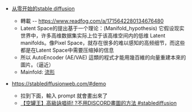 
* [从零开始的stable diffusion](https://mp.weixin.qq.com/s/0pdEorUcGCmSR02-DFRENA)
    * 轉載 -- https://www.readfog.com/a/1715642280134676480
    * Latent Space的提出基于一个理论：(Manifold_hypothesis) 它假设现实世界中，许多高维数据集实际上位于该高维空间内的低维 Latent manifolds。像Pixel Space，就存在很多的难以感知的高频细节，而这些都是在Latent Space中需要压缩掉的信息
    * 所以 AutoEncoder (AE/VAE) 這類的程式才能用幾百維的向量重建本來的圖片。（逼近）
    * Mainfold: [流形](https://zh.wikipedia.org/wiki/%E6%B5%81%E5%BD%A2)

* https://stablediffusionweb.com/#demo
    * 拉到下面，輸入 prompt 就會畫出來了
    * [【空罐王】高級詠唱術! ?不用DISCORD畫圖的方法 #stablediffusion](https://www.youtube.com/watch?v=hOTKiuA61v0)

